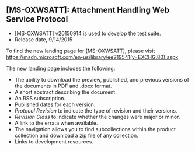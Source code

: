 ## [MS-OXWSATT]: Attachment Handling Web Service Protocol
- [MS-OXWSATT] v20150914 is used to develop the test suite.
- Release date, 9/14/2015 

To find the new landing page for [MS-OXWSATT], please visit https://msdn.microsoft.com/en-us/library/ee219541(v=EXCHG.80).aspx

The new landing page includes the following:
- The ability to download the preview, published, and previous versions of the documents in PDF and .docx format.
- A short abstract describing the document.
- An RSS subscription.
- Published dates for each version.
- *Protocol Revision* to indicate the type of revision and their versions.
- *Revision Class* to indicate whether the changes were major or minor.
- A link to the errata when available.
- The navigation allows you to find subcollections within the product collection and download a zip file of any collection.
- Links to development resources.